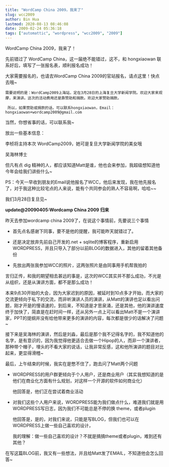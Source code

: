 ```yaml
---
title: "WordCamp China 2009，我来了"
slug: wcc2009
author: Bin Hua
lastmod: 2020-08-13 08:46:08
date: 2009-02-24 05:36:18
tags: ["automattic", "wordpress", "wcc2009", "2009"]
---
```


WordCamp China 2009，我来了！

先前错过了 WordCamp China，这一届绝不能错过，这不，和 hongxiaowan 联系好后，填写了一张报名表，顺利报名成功！

大家需要报名的，也请去WordCamp China 2009的官站报名，请点这里！快点去哦~

```
需要说明的是：WordCamp2009上海站，定在3月28日的上海复旦大学新闻学院。欢迎大家来观摩，来演讲。这次的活动费用还是靠赞助和捐款。欢迎大家赞助捐款。

 所以，如果赞助或捐款的话，可以联系hongxiaowan，Email：hongxiaowan+wordcamp2009@gmail.com
```

当然，你想省事的话，可以联系我~

放出一些基本信息：

李桢将主持本次 WordCamp2009，她可是复旦大学新闻学院的美女哦

吴海林博士

但凡有点 dig 精神的人，都应该知道Matt是谁，他也会来参加，我超级想知道他今年会给我们讲些什么~

PS：今天一早收到朋友的Email说他报名了WCC，他后来发现，我在他先报名了，对于我这种比较宅点的人来说，能有个共同参会的熟人不容易啊，哈哈~~

我们3月28日复旦见~

**update@20090405:Wordcamp China 2009 归来**

昨天去参加wordcamp china 2009了，在说这个事情前，先要说三个事情

- 首先点名感谢下同事，要不是他的提醒，我可能昨天就错过了。

- 还是决定放弃先前自己开发的.net + sqlite的博客程序，重新启用WORDPRESS，并且只导入了部分以前BLOG的数据进入，其他的留着其他备份 

- 先放出两张我参加WCC的照片，这两张照片是由同事用手机帮我拍的

言归正传，和我的期望相去甚远的事是，这次的WCC其实并不那么成功，不光是从组织，还是从演讲方面，都不是那么成功！

本来9点30开始的大会，因为大家迟到的原因，被延时到10点多才开始，而大家的交流更倾向于私下的交流，而非听演讲人员的演讲，从Matt的演讲也足以看出问题，刚才开是的慢语速的，到后来，不知道是才思泉涌，还是其他，他的演讲速度终于加快了，简直是在赶时间一样，还从另外一点上可以看出Matt不是一个演讲家，PPT的提纲并没有给他带来更多的演讲的内容，每次都是很少的话解决了问题~

接下来是吴海林的演讲，然后是刘淼，最后是那个我不记得名字的，我不知道他的名字，是有意识的，因为我觉得他更适合去做一个Hipop的人，而非一个演讲者，那种带个帽子，埋头的不看大家的说话，让我非常反感，这和他所演讲的题目对比起来，更显得滑稽~

最后，上午结束的时候，我实在是憋不住了，跑去问了Matt两个问题

- WORDPRESS的用户群更倾向于个人用户，还是商业用户（其实我想知道的是他们在商业化方面有什么规划，对这样一个开源的软件如何商业化）

    他回答是，他们正在尝试着商业活动

- 对我们这些个人用户来说，WORDPRESS能为我们做点什么，难道我们就是用WORDPRESS写日志，因为我们不可能总是不停的换 theme，或者plugin

    他回答是，是的，对我们来说，只能是写BLOG，但我们也可以在WORDPRESS上做一些自己喜欢的设计，

    我的理解：做一些自己喜欢的设计？不就是搞搞theme或者plugin，难到还有其他？

在写这篇BLOG前，我又有一些想法，并且给Matt发了EMAIL，不知道他会怎么回答~